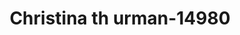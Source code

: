 ---
f_zip-code: 98373
f_state-code: WA
title: Christina th urman-14980
f_phone: 253-770-3830
f_city-only: Puyallup
f_address: 3924 S Meridian Ste C Puyallup
f_location-unique-id: '14980'
slug: christina-th-urman-14980
updated-on: '2024-05-30T13:46:58.046Z'
created-on: '2024-05-30T13:36:59.803Z'
published-on: '2024-05-30T13:54:32.469Z'
f_city-state: cms/city/puyallup-wa.md
f_company: cms/company/christina-th-urman.md
f_state: cms/state/washington.md
layout: '[payday-loan].html'
tags: payday-loan
---